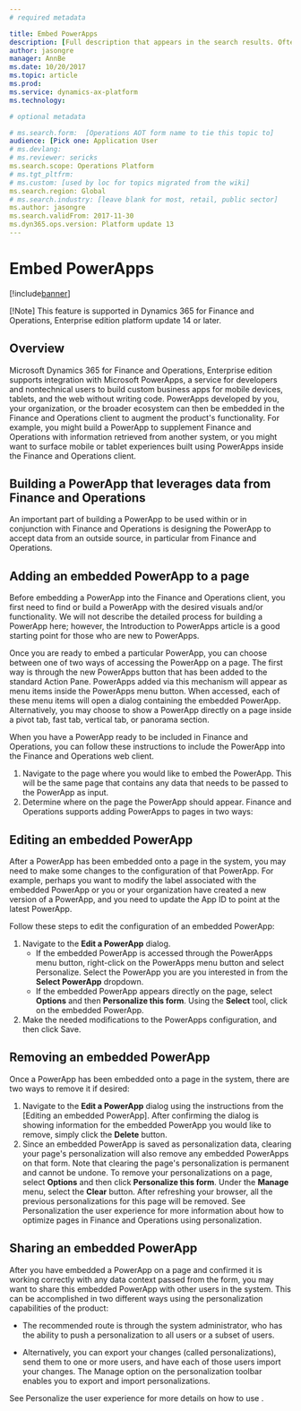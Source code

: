 ```yaml
---
# required metadata

title: Embed PowerApps
description: [Full description that appears in the search results. Often the first paragraph of your topic.]
author: jasongre
manager: AnnBe
ms.date: 10/20/2017
ms.topic: article
ms.prod: 
ms.service: dynamics-ax-platform
ms.technology: 

# optional metadata

# ms.search.form:  [Operations AOT form name to tie this topic to]
audience: [Pick one: Application User
# ms.devlang: 
# ms.reviewer: sericks
ms.search.scope: Operations Platform 
# ms.tgt_pltfrm: 
# ms.custom: [used by loc for topics migrated from the wiki]
ms.search.region: Global
# ms.search.industry: [leave blank for most, retail, public sector]
ms.author: jasongre
ms.search.validFrom: 2017-11-30
ms.dyn365.ops.version: Platform update 13
---
```


# Embed PowerApps

[!include[banner](../includes/banner.md)]


[!Note] This feature is supported in Dynamics 365 for Finance and Operations, Enterprise edition platform update 14 or later.

## Overview
Microsoft Dynamics 365 for Finance and Operations, Enterprise edition supports integration with Microsoft PowerApps, a service for developers and nontechnical users to build custom business apps for mobile devices, tablets, and the web without writing code. PowerApps developed by you, your organization, or the broader ecosystem can then be embedded in the Finance and Operations client to augment the product's functionality. For example, you might build a PowerApp to supplement Finance and Operations with information retrieved from another system, or you might want to surface mobile or tablet experiences built using PowerApps inside the Finance and Operations client.  

## Building a PowerApp that leverages data from Finance and Operations
An important part of building a PowerApp to be used within or in conjunction with Finance and Operations is designing the PowerApp to accept data from an outside source, in particular from Finance and Operations.  


## Adding an embedded PowerApp to a page
Before embedding a PowerApp into the Finance and Operations client, you first need to find or build a PowerApp with the desired visuals and/or functionality. We will not describe the detailed process for building a PowerApp here; however, the Introduction to PowerApps article is a good starting point for those who are new to PowerApps.

Once you are ready to embed a particular PowerApp, you can choose between one of two ways of accessing the PowerApp on a page. The first way is through the new PowerApps button that has been added to the standard Action Pane. PowerApps added via this mechanism will appear as menu items inside the PowerApps menu button. When accessed, each of these menu items will open a dialog containing the embedded PowerApp. Alternatively, you may choose to show a PowerApp directly on a page inside a pivot tab, fast tab, vertical tab, or panorama section. 

When you have a PowerApp ready to be included in Finance and Operations, you can follow these instructions to include the PowerApp into the Finance and Operations web client.  

1. Navigate to the page where you would like to embed the PowerApp. This will be the same page that contains any data that needs to be passed to the PowerApp as input.  
2. Determine where on the page the PowerApp should appear.  Finance and Operations supports adding PowerApps to pages in two ways: 


## Editing an embedded PowerApp
After a PowerApp has been embedded onto a page in the system, you may need to make some changes to the configuration of that PowerApp. For example, perhaps you want to modify the label associated with the embedded PowerApp or you or your organization have created a new version of a PowerApp, and you need to update the App ID to point at the latest PowerApp. 

Follow these steps to edit the configuration of an embedded PowerApp:
1. Navigate to the **Edit a PowerApp** dialog. 
   - If the embedded PowerApp is accessed through the PowerApps menu button, right-click on the PowerApps menu button and select Personalize. Select the PowerApp you are you interested in from the **Select PowerApp** dropdown.  
   - If the embedded PowerApp appears directly on the page, select **Options** and then **Personalize this form**. Using the **Select** tool, click on the embedded PowerApp.  
2. Make the needed modifications to the PowerApps configuration, and then click Save.  

## Removing an embedded PowerApp
Once a PowerApp has been embedded onto a page in the system, there are two ways to remove it if desired: 
1. Navigate to the **Edit a PowerApp** dialog using the instructions from the [Editing an embedded PowerApp]. After confirming the dialog is showing information for the embedded PowerApp you would like to remove, simply click the **Delete** button. 
2. Since an embedded PowerApp is saved as personalization data, clearing your page's personalization will also remove any embedded PowerApps on that form. Note that clearing the page's personalization is permanent and cannot be undone. To remove your personalizations on a page, select **Options** and then click **Personalize this form**. Under the **Manage** menu, select the **Clear** button. After refreshing your browser, all the previous personalizations for this page will be removed. See Personalization the user experience for more information about how to optimize pages in Finance and Operations using personalization.  

## Sharing an embedded PowerApp
After you have embedded a PowerApp on a page and confirmed it is working correctly with any data context passed from the form, you may want to share this embedded PowerApp with other users in the system. This can be accomplished in two different ways using the personalization capabilities of the product:

- The recommended route is through the system administrator, who has the ability to push a personalization to all users or a subset of users. 

- Alternatively, you can export your changes (called personalizations), send them to one or more users, and have each of those users import your changes. The Manage option on the personalization toolbar enables you to export and import personalizations.

See Personalize the user experience for more details on how to use .
